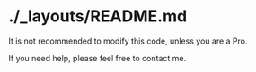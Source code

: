 # ./_layouts/README.md

It is not recommended to modify this code, unless you are a Pro.

If you need help, please feel free to contact me.
